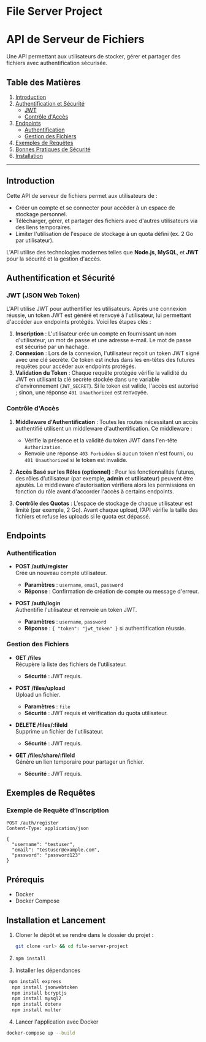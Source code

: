 # File Server Project

# API de Serveur de Fichiers

Une API permettant aux utilisateurs de stocker, gérer et partager des fichiers avec authentification sécurisée.

## Table des Matières
1. [Introduction](#introduction)
2. [Authentification et Sécurité](#authentification-et-sécurité)
   - [JWT](#jwt-json-web-token)
   - [Contrôle d'Accès](#contrôle-daccès)
3. [Endpoints](#endpoints)
   - [Authentification](#authentification)
   - [Gestion des Fichiers](#gestion-des-fichiers)
4. [Exemples de Requêtes](#exemples-de-requêtes)
5. [Bonnes Pratiques de Sécurité](#bonnes-pratiques-de-sécurité)
6. [Installation](#installation)

---

## Introduction

Cette API de serveur de fichiers permet aux utilisateurs de :
- Créer un compte et se connecter pour accéder à un espace de stockage personnel.
- Télécharger, gérer, et partager des fichiers avec d'autres utilisateurs via des liens temporaires.
- Limiter l'utilisation de l'espace de stockage à un quota défini (ex. 2 Go par utilisateur).

L'API utilise des technologies modernes telles que **Node.js**, **MySQL**, et **JWT** pour la sécurité et la gestion d'accès.

## Authentification et Sécurité

### JWT (JSON Web Token)

L'API utilise JWT pour authentifier les utilisateurs. Après une connexion réussie, un token JWT est généré et renvoyé à l'utilisateur, lui permettant d'accéder aux endpoints protégés. Voici les étapes clés :

1. **Inscription** : L'utilisateur crée un compte en fournissant un nom d'utilisateur, un mot de passe et une adresse e-mail. Le mot de passe est sécurisé par un hachage.
2. **Connexion** : Lors de la connexion, l'utilisateur reçoit un token JWT signé avec une clé secrète. Ce token est inclus dans les en-têtes des futures requêtes pour accéder aux endpoints protégés.
3. **Validation du Token** : Chaque requête protégée vérifie la validité du JWT en utilisant la clé secrète stockée dans une variable d'environnement (`JWT_SECRET`). Si le token est valide, l'accès est autorisé ; sinon, une réponse `401 Unauthorized` est renvoyée.

### Contrôle d'Accès

1. **Middleware d'Authentification** : Toutes les routes nécessitant un accès authentifié utilisent un middleware d'authentification. Ce middleware :
   - Vérifie la présence et la validité du token JWT dans l'en-tête `Authorization`.
   - Renvoie une réponse `403 Forbidden` si aucun token n'est fourni, ou `401 Unauthorized` si le token est invalide.

2. **Accès Basé sur les Rôles (optionnel)** : Pour les fonctionnalités futures, des rôles d’utilisateur (par exemple, **admin** et **utilisateur**) peuvent être ajoutés. Le middleware d'autorisation vérifiera alors les permissions en fonction du rôle avant d'accorder l'accès à certains endpoints.

3. **Contrôle des Quotas** : L’espace de stockage de chaque utilisateur est limité (par exemple, 2 Go). Avant chaque upload, l’API vérifie la taille des fichiers et refuse les uploads si le quota est dépassé.

## Endpoints

### Authentification

- **POST /auth/register**  
  Crée un nouveau compte utilisateur.
  - **Paramètres** : `username`, `email`, `password`
  - **Réponse** : Confirmation de création de compte ou message d'erreur.

- **POST /auth/login**  
  Authentifie l'utilisateur et renvoie un token JWT.
  - **Paramètres** : `username`, `password`
  - **Réponse** : `{ "token": "jwt_token" }` si authentification réussie.

### Gestion des Fichiers

- **GET /files**  
  Récupère la liste des fichiers de l'utilisateur.
  - **Sécurité** : JWT requis.

- **POST /files/upload**  
  Upload un fichier.
  - **Paramètres** : `file`
  - **Sécurité** : JWT requis et vérification du quota utilisateur.

- **DELETE /files/:fileId**  
  Supprime un fichier de l'utilisateur.
  - **Sécurité** : JWT requis.

- **GET /files/share/:fileId**  
  Génère un lien temporaire pour partager un fichier.
  - **Sécurité** : JWT requis.

## Exemples de Requêtes

### Exemple de Requête d’Inscription

```http
POST /auth/register
Content-Type: application/json

{
  "username": "testuser",
  "email": "testuser@example.com",
  "password": "password123"
}
```

## Prérequis
- Docker
- Docker Compose

## Installation et Lancement

1. Cloner le dépôt et se rendre dans le dossier du projet :
   ```bash
   git clone <url> && cd file-server-project 
   ```

2. ``` bash
   npm install 
   ```

3. Installer les dépendances
 ``` bash
  npm install express
   npm install jsonwebtoken
   npm install bcryptjs
   npm install mysql2
   npm install dotenv
   npm install multer
   ```

4. Lancer l'application avec Docker
 ```bash 
 docker-compose up --build 
 ```
